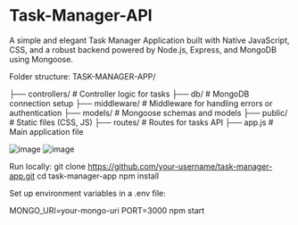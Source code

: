 # Task-Manager-API

A simple and elegant Task Manager Application built with Native JavaScript, CSS, and a robust backend powered by Node.js, Express, and MongoDB using Mongoose.

Folder structure:
TASK-MANAGER-APP/

├── controllers/      # Controller logic for tasks
├── db/               # MongoDB connection setup
├── middleware/       # Middleware for handling errors or authentication
├── models/           # Mongoose schemas and models
├── public/           # Static files (CSS, JS)
├── routes/           # Routes for tasks API
├── app.js            # Main application file

![image](https://github.com/user-attachments/assets/dd69428f-3e41-4de2-997e-53156c3b3d00)
![image](https://github.com/user-attachments/assets/e6c5d9d2-29c7-4bd2-a583-342d54aca8eb)

Run locally:
git clone https://github.com/your-username/task-manager-app.git
cd task-manager-app
npm install

Set up environment variables in a .env file:

MONGO_URI=your-mongo-uri
PORT=3000
npm start


